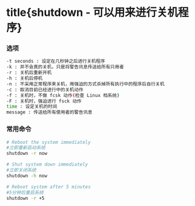 # title{shutdown - 可以用来进行关机程序}

### 选项
```bash
-t seconds : 设定在几秒钟之后进行关机程序
-k : 并不会真的关机，只是将警告讯息传送给所有只用者
-r : 关机后重新开机
-h : 关机后停机
-n : 不采用正常程序来关机，用强迫的方式杀掉所有执行中的程序后自行关机
-c : 取消目前已经进行中的关机动作
-f : 关机时，不做 fcsk 动作(检查 Linux 档系统)
-F : 关机时，强迫进行 fsck 动作
time : 设定关机的时间
message : 传送给所有使用者的警告讯息
```

### 常用命令
```bash
# Reboot the system immediately
#立即重新启动系统
shutdown -r now

# Shut system down immediately
#立即关闭系统
shutdown -h now

# Reboot system after 5 minutes
#5分钟后重启系统
shutdown -r +5
```
